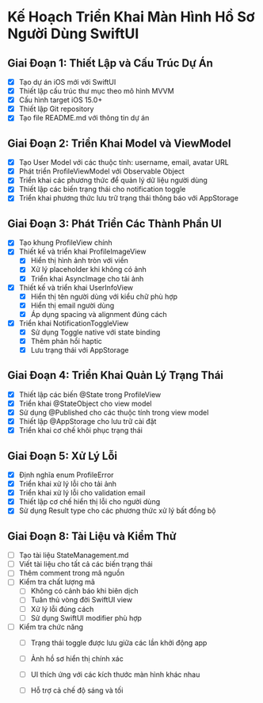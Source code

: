# Kế Hoạch Triển Khai Màn Hình Hồ Sơ Người Dùng SwiftUI

## Giai Đoạn 1: Thiết Lập và Cấu Trúc Dự Án
- [x] Tạo dự án iOS mới với SwiftUI
- [x] Thiết lập cấu trúc thư mục theo mô hình MVVM
- [x] Cấu hình target iOS 15.0+
- [x] Thiết lập Git repository
- [x] Tạo file README.md với thông tin dự án

## Giai Đoạn 2: Triển Khai Model và ViewModel
- [x] Tạo User Model với các thuộc tính: username, email, avatar URL
- [x] Phát triển ProfileViewModel với Observable Object
- [x] Triển khai các phương thức để quản lý dữ liệu người dùng
- [x] Thiết lập các biến trạng thái cho notification toggle
- [x] Triển khai phương thức lưu trữ trạng thái thông báo với AppStorage

## Giai Đoạn 3: Phát Triển Các Thành Phần UI
- [x] Tạo khung ProfileView chính
- [x] Thiết kế và triển khai ProfileImageView
  - [x] Hiển thị hình ảnh tròn với viền
  - [x] Xử lý placeholder khi không có ảnh
  - [x] Triển khai AsyncImage cho tải ảnh
- [x] Thiết kế và triển khai UserInfoView
  - [x] Hiển thị tên người dùng với kiểu chữ phù hợp
  - [x] Hiển thị email người dùng
  - [x] Áp dụng spacing và alignment đúng cách
- [x] Triển khai NotificationToggleView
  - [x] Sử dụng Toggle native với state binding
  - [x] Thêm phản hồi haptic
  - [x] Lưu trạng thái với AppStorage

## Giai Đoạn 4: Triển Khai Quản Lý Trạng Thái
- [x] Thiết lập các biến @State trong ProfileView
- [x] Triển khai @StateObject cho view model
- [x] Sử dụng @Published cho các thuộc tính trong view model
- [x] Thiết lập @AppStorage cho lưu trữ cài đặt
- [x] Triển khai cơ chế khôi phục trạng thái

## Giai Đoạn 5: Xử Lý Lỗi
- [x] Định nghĩa enum ProfileError
- [x] Triển khai xử lý lỗi cho tải ảnh
- [x] Triển khai xử lý lỗi cho validation email
- [x] Thiết lập cơ chế hiển thị lỗi cho người dùng
- [x] Sử dụng Result type cho các phương thức xử lý bất đồng bộ

## Giai Đoạn 8: Tài Liệu và Kiểm Thử
- [ ] Tạo tài liệu StateManagement.md
- [ ] Viết tài liệu cho tất cả các biến trạng thái
- [ ] Thêm comment trong mã nguồn
- [ ] Kiểm tra chất lượng mã
  - [ ] Không có cảnh báo khi biên dịch
  - [ ] Tuân thủ vòng đời SwiftUI view
  - [ ] Xử lý lỗi đúng cách
  - [ ] Sử dụng SwiftUI modifier phù hợp
- [ ] Kiểm tra chức năng
  - [ ] Trạng thái toggle được lưu giữa các lần khởi động app
  - [ ] Ảnh hồ sơ hiển thị chính xác
  - [ ] UI thích ứng với các kích thước màn hình khác nhau
  - [ ] Hỗ trợ cả chế độ sáng và tối

